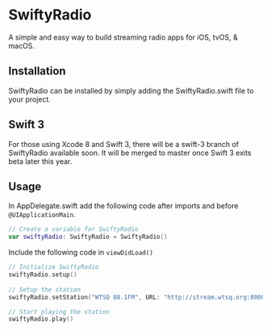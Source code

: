 # SwiftyRadio #
A simple and easy way to build streaming radio apps for iOS, tvOS, & macOS.

## Installation ##
SwiftyRadio can be installed by simply adding the SwiftyRadio.swift file to your project.

## Swift 3 ##
For those using Xcode 8 and Swift 3, there will be a swift-3 branch of SwiftyRadio available soon. It will be merged to master once Swift 3 exits beta later this year.

## Usage ##
In AppDelegate.swift add the following code after imports and before `@UIApplicationMain`.
```swift
// Create a variable for SwiftyRadio
var swiftyRadio: SwiftyRadio = SwiftyRadio()
```

Include the following code in `viewDidLoad()`
```swift
// Initialize SwiftyRadio
swiftyRadio.setup()
	
// Setup the station
swiftyRadio.setStation("WTSQ 88.1FM", URL: "http://stream.wtsq.org:8000/xstream2")

// Start playing the station
swiftyRadio.play()
```
